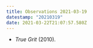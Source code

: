 ```yaml
---
title: Observations 2021-03-19
datestamp: "20210319"
date: 2021-03-22T21:07:57.580Z
---
```

- *True Grit* (2010).